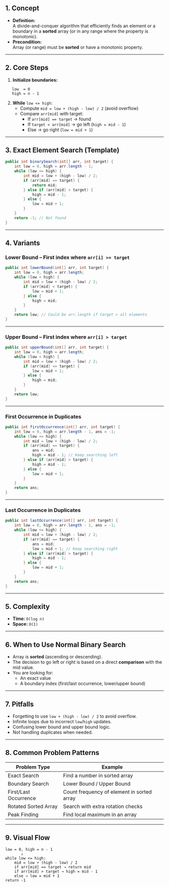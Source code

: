 ## **1. Concept**
- **Definition:**  
  A divide-and-conquer algorithm that efficiently finds an element or a boundary in a **sorted** array (or in any range where the property is monotonic).
- **Precondition:**  
  Array (or range) must be **sorted** or have a monotonic property.

---

## **2. Core Steps**
1. **Initialize boundaries:**

```plaintext
   low  = 0
   high = n - 1
```

2. **While** `low <= high`:
   - Compute `mid = low + (high - low) / 2` (avoid overflow)
   - Compare `arr[mid]` with target:
     - If `arr[mid] == target` → found
     - If `target < arr[mid]` → go left (`high = mid - 1`)
     - Else → go right (`low = mid + 1`)

---

## **3. Exact Element Search (Template)**
```java
public int binarySearch(int[] arr, int target) {
    int low = 0, high = arr.length - 1;
    while (low <= high) {
        int mid = low + (high - low) / 2;
        if (arr[mid] == target) {
            return mid;
        } else if (arr[mid] > target) {
            high = mid - 1;
        } else {
            low = mid + 1;
        }
    }
    return -1; // Not found
}
```

---

## **4. Variants**

### **Lower Bound** – First index where `arr[i] >= target`
```java
public int lowerBound(int[] arr, int target) {
    int low = 0, high = arr.length;
    while (low < high) {
        int mid = low + (high - low) / 2;
        if (arr[mid] < target) {
            low = mid + 1;
        } else {
            high = mid;
        }
    }
    return low; // Could be arr.length if target > all elements
}
```

---

### **Upper Bound** – First index where `arr[i] > target`
```java
public int upperBound(int[] arr, int target) {
    int low = 0, high = arr.length;
    while (low < high) {
        int mid = low + (high - low) / 2;
        if (arr[mid] <= target) {
            low = mid + 1;
        } else {
            high = mid;
        }
    }
    return low;
}
```

---

### **First Occurrence in Duplicates**
```java
public int firstOccurrence(int[] arr, int target) {
    int low = 0, high = arr.length - 1, ans = -1;
    while (low <= high) {
        int mid = low + (high - low) / 2;
        if (arr[mid] == target) {
            ans = mid;
            high = mid - 1; // Keep searching left
        } else if (arr[mid] > target) {
            high = mid - 1;
        } else {
            low = mid + 1;
        }
    }
    return ans;
}
```

---

### **Last Occurrence in Duplicates**
```java
public int lastOccurrence(int[] arr, int target) {
    int low = 0, high = arr.length - 1, ans = -1;
    while (low <= high) {
        int mid = low + (high - low) / 2;
        if (arr[mid] == target) {
            ans = mid;
            low = mid + 1; // Keep searching right
        } else if (arr[mid] > target) {
            high = mid - 1;
        } else {
            low = mid + 1;
        }
    }
    return ans;
}
```

---

## **5. Complexity**
- **Time:** `O(log n)`
- **Space:** `O(1)`

---

## **6. When to Use Normal Binary Search**
- Array is **sorted** (ascending or descending).
- The decision to go left or right is based on a direct **comparison** with the mid value.
- You are looking for:
  - An exact value
  - A boundary index (first/last occurrence, lower/upper bound)

---

## **7. Pitfalls**
- Forgetting to use `low + (high - low) / 2` to avoid overflow.
- Infinite loops due to incorrect `low`/`high` updates.
- Confusing lower bound and upper bound logic.
- Not handling duplicates when needed.

---

## **8. Common Problem Patterns**
| Problem Type              | Example                                     |
|---------------------------|---------------------------------------------|
| Exact Search              | Find a number in sorted array               |
| Boundary Search           | Lower Bound / Upper Bound                   |
| First/Last Occurrence     | Count frequency of element in sorted array  |
| Rotated Sorted Array      | Search with extra rotation checks           |
| Peak Finding              | Find local maximum in an array              |

---

## **9. Visual Flow**
```plaintext
low = 0, high = n - 1
       ↓
while low <= high:
    mid = low + (high - low) / 2
    if arr[mid] == target → return mid
    if arr[mid] > target → high = mid - 1
    else → low = mid + 1
return -1
```
